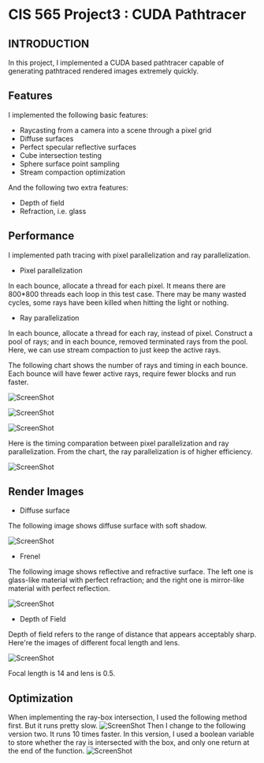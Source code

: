 CIS 565 Project3 : CUDA Pathtracer
===================

## INTRODUCTION
In this project, I implemented a CUDA based pathtracer capable of
generating pathtraced rendered images extremely quickly. 

## Features 
I implemented the following basic features:

* Raycasting from a camera into a scene through a pixel grid
* Diffuse surfaces
* Perfect specular reflective surfaces
* Cube intersection testing
* Sphere surface point sampling
* Stream compaction optimization

And the following two extra features:

* Depth of field
* Refraction, i.e. glass

## Performance 
I implemented path tracing with pixel parallelization and ray parallelization.

* Pixel parallelization

In each bounce, allocate a thread for each pixel. It means there are 800*800 threads each loop in this test case. There may be many wasted cycles, some rays have been killed when hitting the light or nothing.

* Ray parallelization

In each bounce, allocate a thread for each ray, instead of pixel. Construct a pool of rays; and in each bounce, removed terminated rays from the pool. Here, we can use stream compaction to just keep the active rays.

The following chart shows the number of rays and timing in each bounce. Each bounce will have fewer active rays, require fewer blocks and run faster.

![ScreenShot](https://github.com/liying3/Project3-Pathtracer/blob/master/img/table.JPG)

![ScreenShot](https://github.com/liying3/Project3-Pathtracer/blob/master/img/RaysPerBounce.JPG)

![ScreenShot](https://github.com/liying3/Project3-Pathtracer/blob/master/img/TimingPerBounce.JPG)

Here is the timing comparation between pixel parallelization and ray parallelization. From the chart, the ray parallelization is of higher efficiency.

![ScreenShot](https://github.com/liying3/Project3-Pathtracer/blob/master/img/SC.JPG)


## Render Images
* Diffuse surface

The following image shows diffuse surface with soft shadow.

![ScreenShot](https://github.com/liying3/Project3-Pathtracer/blob/master/img/sample.PNG)

* Frenel

The following image shows reflective and refractive surface. The left one is glass-like material with perfect refraction; and the right one is mirror-like material with perfect reflection.

![ScreenShot](https://github.com/liying3/Project3-Pathtracer/blob/master/img/fresnel.PNG)

* Depth of Field

Depth of field refers to the range of distance that appears acceptably sharp. Here're the images of different focal length and lens.

![ScreenShot](https://github.com/liying3/Project3-Pathtracer/blob/master/img/DOF14_0.5.PNG)

Focal length is 14 and lens is 0.5.

## Optimization
When implementing the ray-box intersection, I used the following method first. But it runs pretty slow.
![ScreenShot](https://github.com/liying3/Project3-Pathtracer/blob/master/img/code%20v2.PNG)
Then I change to the following version two. It runs 10 times faster. In this version, I used a boolean variable to store whether the ray is intersected with the box, and only one return at the end of the function. 
![ScreenShot](https://github.com/liying3/Project3-Pathtracer/blob/master/img/code%20v1.PNG)